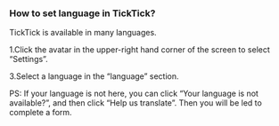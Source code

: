 ### How to set language in TickTick?
TickTick is available in many languages. 

1.Click the avatar in the upper-right hand corner of the screen to select “Settings”.

3.Select a language in the “language” section.

PS: If your language is not here, you can click “Your language is not available?”, and then click “Help us translate”. Then you will be led to complete a form.
